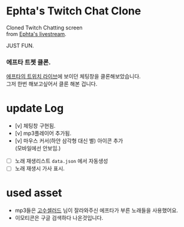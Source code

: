 # Ephta's Twitch Chat Clone
Cloned Twitch Chatting screen  
from [Ephta's livestream](https://www.twitch.tv/v_llage_ephta).  

JUST FUN.
### 에프타 트쳇 클론.
[에프타의 트위치 라이브](https://www.twitch.tv/v_llage_ephta)에 보이던 체팅창을 클론해보았습니다.  
그저 한번 해보고싶어서 클론 해본 겁니다.

# update Log
- [v] 체팅창 구현됨.
- [v] mp3플레이어 추가됨.
- [v] 마우스 커서(하얀 삼각형 대신 별) 아이콘 추가  
(모바일에선 안보임.)
- [ ] 노래 재생리스트 `data.json` 에서 자동생성
- [ ] 노래 재생시 가사 표시.

# used asset
- mp3들은 [고수셀러드](https://v-llage.com/posts/5866?boardViewTarget=liver&boardViewType=all) 님이 잘라와주신 에프타가 부른 노래들을 사용했어요.
- 이모티콘은 구글 검색하다 나온것입니다.